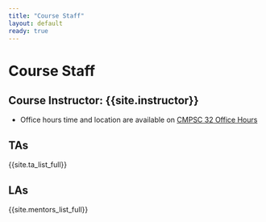 ```yaml
---
title: "Course Staff"
layout: default
ready: true
---
```


# Course Staff<a name="staff"></a>

## Course Instructor: {{site.instructor}}
* Office hours time and location are available on [CMPSC 32 Office Hours](/w21/info/office_hours/)

## TAs

{{site.ta_list_full}}

## LAs

{{site.mentors_list_full}}

